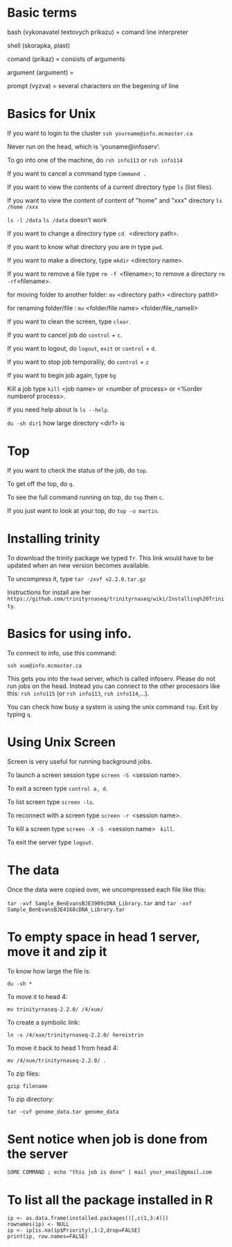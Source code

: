 # Basic terms
bash (vykonavatel textovych prikazu) = comand line interpreter

shell (skorapka, plast)

comand (prikaz) = consists of arguments

argument (argument) = 

prompt (vyzva) = several characters on the begening of line

# Basics for Unix

If you want to login to the cluster `ssh yourname@info.mcmaster.ca`

Never run on the head, which is 'youname@infoserv'.

To go into one of the machine, do `rsh info113` or `rsh info114` 

If you want to cancel a command type `Command .`

If you want to view the contents of a current directory type `ls` (list files).

If you want to view the content of content of "home" and "xxx" directory `ls /home /xxx`

`ls -l /data` `ls /data` doesn't work 

If you want to change a directory type `cd ` \<directory path\>.

If you want to know what directory you are in type `pwd`.

If you want to make a directory, type `mkdir` \<directory name\>.

If you want to remove a file type `rm -f `\<filename\>; to remove a directory `rm -rf`\<filename\>.

for moving folder to another folder: `mv` \<directory path\> \<directory pathII\>

for renaming folder/file : `mv` \<folder/file name\> \<folder/file_nameII\> 

If you want to clean the screen, type `clear`.

If you want to cancel job do `control` + `c`.

If you want to logout, do `logout`, `exit` or `control` + `d`.

If you want to stop job temporalily, do `control` + `z`

If you want to begin job again, type `bg`

Kill a job type `kill` \<job name\> or \<number of process\> or \<%order numberof process\>.

If you need help about ls `ls --help`.

`du -sh dir1` how large directory \<dir1\> is

# Top
If you want to check the status of the job, do `top`.

To get off the top, do `q`.

To see the full command running on top, do `top` then `c`.

If you just want to look at your top, do `top -u martin`.

# Installing trinity
To download the trinity package we typed `Tr`.  This link would have to be updated when an new version becomes available.

To uncompress it, type `tar -zxvf v2.2.0.tar.gz`

Instructions for install are her `https://github.com/trinityrnaseq/trinityrnaseq/wiki/Installing%20Trinity`.



# Basics for using info.

To connect to info, use this command:

`ssh xue@info.mcmaster.ca`

This gets you into the `head` server, which is called infoserv.  Please do not run jobs on the head.  Instead you can connect to the other processors like this: `rsh info115` (or `rsh info113`, `rsh info114`,...).

You can check how busy a system is using the unix command `top`.  Exit by typing `q`.

# Using Unix Screen

Screen is very useful for running background jobs.

To launch a screen session type `screen -S `\<session name\>.

To exit a screen type `control a, d`.  

To list screen type `screen -ls`.

To reconnect with a screen type `screen -r `\<session name\>.

To kill a screen type `screen -X -S ` \<session name\> ` kill`.

To exit the server type `logout`.

# The data

Once the data were copied over, we uncompressed each file like this:

`tar -xvf Sample_BenEvansBJE3909cDNA_Library.tar`
and
`tar -xvf Sample_BenEvansBJE4168cDNA_Library.tar`

# To empty space in head 1 server, move it and zip it 
To know how large the file is:
 ```
 du -sh *
 ```
To move it to head 4:
```
mv trinityrnaseq-2.2.0/ /4/xue/
```
To create a symbolic link:
```
ln -s /4/xue/trinityrnaseq-2.2.0/ hereistrin
```
To move it back to head 1 from head 4:
```
mv /4/xue/trinityrnaseq-2.2.0/ .
```
To zip files:
```
gzip filename
```
To zip directory: 
```
tar -cvf genome_data.tar genome_data
```
# Sent notice when job is done from the server
```
SOME COMMAND ; echo "this job is done" | mail your_email@gmail.com
```

# To list all the package installed in R
```
ip <- as.data.frame(installed.packages()[,c(1,3:4)])
rownames(ip) <- NULL
ip <- ip[is.na(ip$Priority),1:2,drop=FALSE]
print(ip, row.names=FALSE)
```
